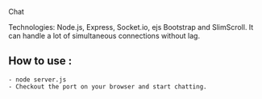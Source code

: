 Chat

Technologies:
Node.js, Express, Socket.io, ejs Bootstrap and SlimScroll.
It can handle a lot of simultaneous connections without lag.

## How to use :

	- node server.js
	- Checkout the port on your browser and start chatting.
